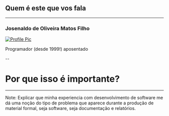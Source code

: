 ## Quem é este que vos fala

___

### Josenaldo de Oliveira Matos Filho

[![Profile Pic](https://avatars.githubusercontent.com/u/359860?s=150&v=4)](https://hithub.com/josenaldo)

Programador (desde 1999!) aposentado

<div>
    <i class="devicon-java-plain fa-2x"></i>
    <i class="devicon-python-plain fa-2x"></i>
    <i class="devicon-php-plain fa-2x"></i>
    <i class="devicon-ruby-plain fa-2x"></i>
    <i class="devicon-html5-plain fa-2x"></i>
    <i class="devicon-css3-plain fa-2x"></i>
    <i class="devicon-javascript-plain fa-2x"></i>
</div>

--

<i class="fas fa-exclamation-triangle fa-2x"></i>

# Por que isso é importante?

___

Note:
Explicar que minha experiencia com desenvolvimento de software me dá
uma noção do tipo de problema que aparece durante a produção de material
formal, seja software, seja documentação e relatórios.
